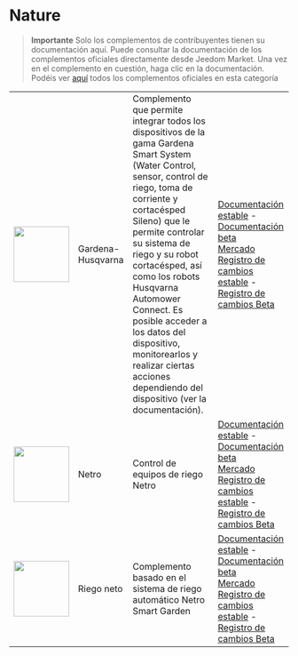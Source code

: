 
# Nature


>**Importante**
>Solo los complementos de contribuyentes tienen su documentación aquí. Puede consultar la documentación de los complementos oficiales directamente desde Jeedom Market. Una vez en el complemento en cuestión, haga clic en la documentación.
>Podéis ver [aquí](https://market.jeedom.com/index.php?v=d&p=market&type=plugin&categorie=nature) todos los complementos oficiales en esta categoría


| | | | |
|--- | --- | --- | ---|
|<img src="gardena/gardena_icon.png" class="pluginLogo" width="100" />|Gardena-Husqvarna|Complemento que permite integrar todos los dispositivos de la gama Gardena Smart System (Water Control, sensor, control de riego, toma de corriente y cortacésped Sileno) que le permite controlar su sistema de riego y su robot cortacésped, así como los robots Husqvarna Automower Connect. Es posible acceder a los datos del dispositivo, monitorearlos y realizar ciertas acciones dependiendo del dispositivo (ver la documentación).|[Documentación estable](https://mips2648.github.io/jeedom-plugins-docs/gardena/es_ES/) - [Documentación beta](https://mips2648.github.io/jeedom-plugins-docs/gardena/es_ES/)<br/>[Mercado](https://market.jeedom.com/index.php?v=d&p=market_display&id=4031)<br/>[Registro de cambios estable](https://mips2648.github.io/jeedom-plugins-docs/gardena/es_ES/changelog) - [Registro de cambios Beta](https://mips2648.github.io/jeedom-plugins-docs/gardena/es_ES/changelog)|
|<img src="netro/netro_icon.png" class="pluginLogo" width="100" />|Netro|Control de equipos de riego Netro|[Documentación estable](https://shinzah.github.io/jeedom-doc/netro) - [Documentación beta](https://shinzah.github.io/jeedom-doc/netro)<br/>[Mercado](https://market.jeedom.com/index.php?v=d&p=market_display&id=4313)<br/>[Registro de cambios estable](https://shinzah.github.io/jeedom-doc/netro/beta/changelog) - [Registro de cambios Beta](https://shinzah.github.io/jeedom-doc/netro/beta/changelog)|
|<img src="netroarrosage/netroarrosage_icon.png" class="pluginLogo" width="100" />|Riego neto|Complemento basado en el sistema de riego automático Netro Smart Garden|[Documentación estable](https://kcofoni.github.io/jeedom-docs/plugin-netroarrosage/docs/es_ES/) - [Documentación beta](https://kcofoni.github.io/jeedom-docs/plugin-netroarrosage/docs/es_ES/beta/)<br/>[Mercado](https://market.jeedom.com/index.php?v=d&p=market_display&id=4354)<br/>[Registro de cambios estable](https://kcofoni.github.io/jeedom-docs/plugin-netroarrosage/docs/es_ES/changelog) - [Registro de cambios Beta](https://kcofoni.github.io/jeedom-docs/plugin-netroarrosage/docs/es_ES/beta/changelog)|
